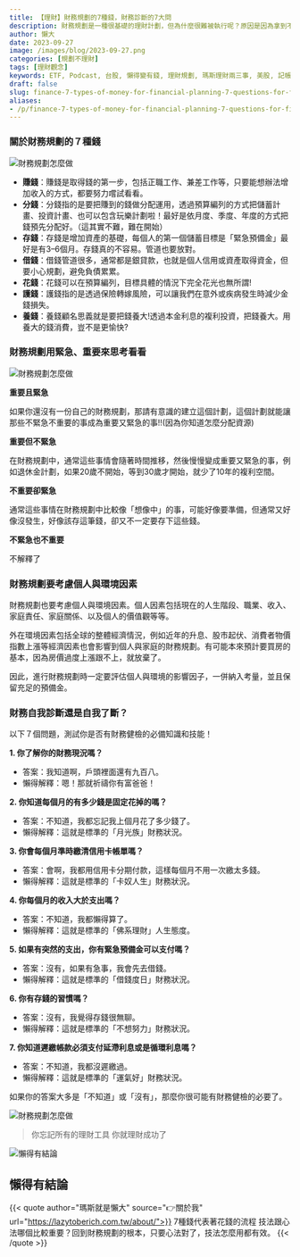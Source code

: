 ```yaml
---
title: 【理財】財務規劃的7種錢，財務診斷的7大問
description: 財務規劃是一種很基礎的理財計劃，但為什麼很難被執行呢？原因是因為拿到不把錢當辛苦錢，因為工作的辛苦，職場的勞累讓我們認為拿到錢就應該好好享受一下。但如果今天是拿輕鬆賺到的錢去享樂一下呢？是不是更痛快？
author: 懶大
date: 2023-09-27
image: /images/blog/2023-09-27.png
categories: [規劃不理財]
tags: [理財觀念]
keywords: ETF, Podcast, 台股, 懶得變有錢, 理財規劃, 瑪斯理財兩三事, 美股, 記帳, 讀書心得, 財務規劃
draft: false
slug: finance-7-types-of-money-for-financial-planning-7-questions-for-financial-diagnosis
aliases:
- /p/finance-7-types-of-money-for-financial-planning-7-questions-for-financial-diagnosis/
---
```


### 關於財務規劃的７種錢
![財務規劃怎麼做](/images/blog/2023-09-27_2.png)
- **賺錢**：賺錢是取得錢的第一步，包括正職工作、兼差工作等，只要能想辦法增加收入的方式，都要努力嚐試看看。
- **分錢**：分錢指的是要把賺到的錢做分配運用，透過預算編列的方式把儲蓄計畫、投資計畫、也可以包含玩樂計劃啦！最好是依月度、季度、年度的方式把錢預先分配好。（這其實不難，難在開始）
- **存錢**：存錢是增加資產的基礎，每個人的第一個儲蓄目標是「緊急預備金」最好是有3–6個月。存錢真的不容易。管道也要放對。
- **借錢**：借錢管道很多，通常都是銀貸款，也就是個人信用或資產取得資金，但要小心規劃，避免負債累累。
- **花錢**：花錢可以在預算編列，目標具體的情況下完全花光也無所謂!
- **護錢**：護錢指的是透過保險轉嫁風險，可以讓我們在意外或疾病發生時減少金錢損失。
- **養錢**：養錢顧名思義就是要把錢養大!透過本金利息的複利投資，把錢養大。用養大的錢消費，豈不是更愉快?

### 財務規劃用緊急、重要來思考看看

![財務規劃怎麼做](/images/blog/2023-09-27_1.png)

**重要且緊急**

如果你還沒有一份自己的財務規劃，那請有意識的建立這個計劃，這個計劃就能讓那些不緊急不重要的事成為重要又緊急的事!!(因為你知道怎麼分配資源)

**重要但不緊急**

在財務規劃中，通常這些事情會隨著時間推移，然後慢慢變成重要又緊急的事，例如退休金計劃，如果20歲不開始，等到30歲才開始，就少了10年的複利空間。

**不重要卻緊急**

通常這些事情在財務規劃中比較像「想像中」的事，可能好像要準備，但通常又好像沒發生，好像該存這筆錢，卻又不一定要存下這些錢。

**不緊急也不重要**

不解釋了

### 財務規劃要考慮個人與環境因素

財務規劃也要考慮個人與環境因素。個人因素包括現在的人生階段、職業、收入、家庭責任、家庭關係、以及個人的價值觀等等。

外在環境因素包括全球的整體經濟情況，例如近年的升息、股市起伏、消費者物價指數上漲等經濟因素也會影響到個人與家庭的財務規劃。有可能本來預計要買房的基本，因為房價過度上漲跟不上，就放棄了。

因此，進行財務規劃時一定要評估個人與環境的影響因子，一併納入考量，並且保留充足的預備金。

### 財務自我診斷還是自我了斷？

以下７個問題，測試你是否有財務健檢的必備知識和技能！

**1. 你了解你的財務現況嗎？**

- 答案：我知道啊，戶頭裡面還有九百八。
- 懶得解釋：嗯！那就祈禱你有富爸爸！

**2. 你知道每個月的有多少錢是固定花掉的嗎？**

- 答案：不知道，我都忘記我上個月花了多少錢了。
- 懶得解釋：這就是標準的「月光族」財務狀況。

**3. 你會每個月準時繳清信用卡帳單嗎？**

- 答案：會啊，我都用信用卡分期付款，這樣每個月不用一次繳太多錢。
- 懶得解釋：這就是標準的「卡奴人生」財務狀況。

**4. 你每個月的收入大於支出嗎？**

- 答案：不知道，我都懶得算了。
- 懶得解釋：這就是標準的「佛系理財」人生態度。

**5. 如果有突然的支出，你有緊急預備金可以支付嗎？**

- 答案：沒有，如果有急事，我會先去借錢。
- 懶得解釋：這就是標準的「借錢度日」財務狀況。

**6. 你有存錢的習慣嗎？**

- 答案：沒有，我覺得存錢很無聊。
- 懶得解釋：這就是標準的「不想努力」財務狀況。

**7. 你知道遲繳帳款必須支付延滯利息或是循環利息嗎？**

- 答案：不知道，我都沒遲繳過。
- 懶得解釋：這就是標準的「運氣好」財務狀況。

如果你的答案大多是「不知道」或「沒有」，那麼你很可能有財務健檢的必要了。

![財務規劃怎麼做](/images/blog/2023-09-27_3.png)

> 你忘記所有的理財工具 你就理財成功了
> 

![懶得有結論](/images/blog/lazytobeconclude.svg)

## 懶得有結論

{{< quote author="瑪斯就是懶大" source="👉關於我" url="https://lazytoberich.com.tw/about/">}}
7種錢代表著花錢的流程
技法跟心法哪個比較重要？回到財務規劃的根本，只要心法對了，技法怎麼用都有效。
{{< /quote >}}
